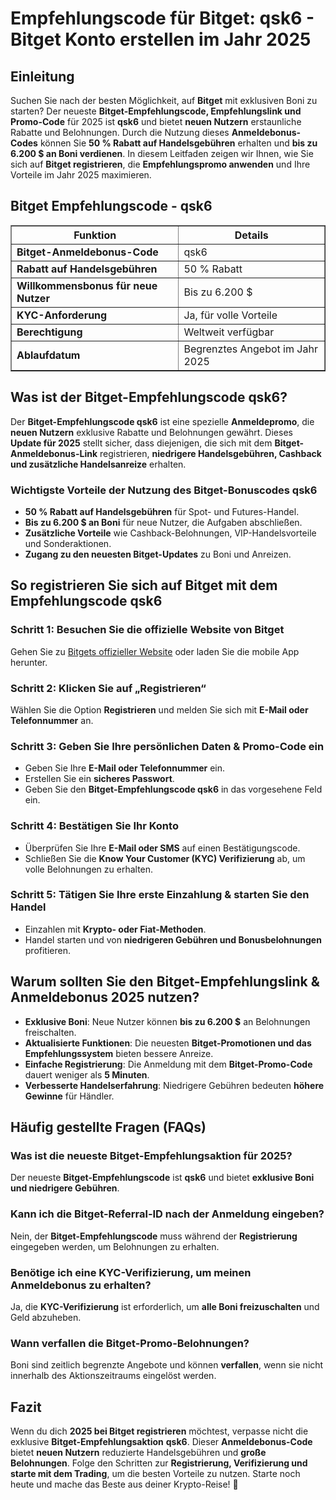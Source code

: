 <h1>Empfehlungscode für Bitget: qsk6 - Bitget Konto erstellen im Jahr 2025</h1>
<h2>Einleitung</h2>
<p>Suchen Sie nach der besten Möglichkeit, auf <strong>Bitget</strong> mit exklusiven Boni zu starten? Der neueste <strong>Bitget-Empfehlungscode, Empfehlungslink und Promo-Code</strong> für 2025 ist <strong>qsk6</strong> und bietet <strong>neuen Nutzern</strong> erstaunliche Rabatte und Belohnungen. Durch die Nutzung dieses <strong>Anmeldebonus-Codes</strong> können Sie <strong>50 % Rabatt auf Handelsgebühren</strong> erhalten und <strong>bis zu 6.200 $ an Boni verdienen</strong>. In diesem Leitfaden zeigen wir Ihnen, wie Sie sich auf <strong>Bitget registrieren</strong>, die <strong>Empfehlungspromo anwenden</strong> und Ihre Vorteile im Jahr 2025 maximieren.</p>

<h2>Bitget Empfehlungscode - qsk6</h2>
<table border="1">
    <tr>
        <th>Funktion</th>
        <th>Details</th>
    </tr>
    <tr>
        <td><strong>Bitget-Anmeldebonus-Code</strong></td>
        <td>qsk6</td>
    </tr>
    <tr>
        <td><strong>Rabatt auf Handelsgebühren</strong></td>
        <td>50 % Rabatt</td>
    </tr>
    <tr>
        <td><strong>Willkommensbonus für neue Nutzer</strong></td>
        <td>Bis zu 6.200 $</td>
    </tr>
    <tr>
        <td><strong>KYC-Anforderung</strong></td>
        <td>Ja, für volle Vorteile</td>
    </tr>
    <tr>
        <td><strong>Berechtigung</strong></td>
        <td>Weltweit verfügbar</td>
    </tr>
    <tr>
        <td><strong>Ablaufdatum</strong></td>
        <td>Begrenztes Angebot im Jahr 2025</td>
    </tr>
</table>

<h2>Was ist der Bitget-Empfehlungscode qsk6?</h2>
<p>Der <strong>Bitget-Empfehlungscode qsk6</strong> ist eine spezielle <strong>Anmeldepromo</strong>, die <strong>neuen Nutzern</strong> exklusive Rabatte und Belohnungen gewährt. Dieses <strong>Update für 2025</strong> stellt sicher, dass diejenigen, die sich mit dem <strong>Bitget-Anmeldebonus-Link</strong> registrieren, <strong>niedrigere Handelsgebühren, Cashback und zusätzliche Handelsanreize</strong> erhalten.</p>

<h3>Wichtigste Vorteile der Nutzung des Bitget-Bonuscodes qsk6</h3>
<ul>
    <li><strong>50 % Rabatt auf Handelsgebühren</strong> für Spot- und Futures-Handel.</li>
    <li><strong>Bis zu 6.200 $ an Boni</strong> für neue Nutzer, die Aufgaben abschließen.</li>
    <li><strong>Zusätzliche Vorteile</strong> wie Cashback-Belohnungen, VIP-Handelsvorteile und Sonderaktionen.</li>
    <li><strong>Zugang zu den neuesten Bitget-Updates</strong> zu Boni und Anreizen.</li>
</ul>

<h2>So registrieren Sie sich auf Bitget mit dem Empfehlungscode qsk6</h2>
<h3>Schritt 1: Besuchen Sie die offizielle Website von Bitget</h3>
<p>Gehen Sie zu <a href="https://partner.bitget.com/bg/LP3S5U">Bitgets offizieller Website</a> oder laden Sie die mobile App herunter.</p>

<h3>Schritt 2: Klicken Sie auf „Registrieren“</h3>
<p>Wählen Sie die Option <strong>Registrieren</strong> und melden Sie sich mit <strong>E-Mail oder Telefonnummer</strong> an.</p>

<h3>Schritt 3: Geben Sie Ihre persönlichen Daten & Promo-Code ein</h3>
<ul>
    <li>Geben Sie Ihre <strong>E-Mail oder Telefonnummer</strong> ein.</li>
    <li>Erstellen Sie ein <strong>sicheres Passwort</strong>.</li>
    <li>Geben Sie den <strong>Bitget-Empfehlungscode qsk6</strong> in das vorgesehene Feld ein.</li>
</ul>

<h3>Schritt 4: Bestätigen Sie Ihr Konto</h3>
<ul>
    <li>Überprüfen Sie Ihre <strong>E-Mail oder SMS</strong> auf einen Bestätigungscode.</li>
    <li>Schließen Sie die <strong>Know Your Customer (KYC) Verifizierung</strong> ab, um volle Belohnungen zu erhalten.</li>
</ul>

<h3>Schritt 5: Tätigen Sie Ihre erste Einzahlung & starten Sie den Handel</h3>
<ul>
    <li>Einzahlen mit <strong>Krypto- oder Fiat-Methoden</strong>.</li>
    <li>Handel starten und von <strong>niedrigeren Gebühren und Bonusbelohnungen</strong> profitieren.</li>
</ul>

<h2>Warum sollten Sie den Bitget-Empfehlungslink & Anmeldebonus 2025 nutzen?</h2>
<ul>
    <li><strong>Exklusive Boni</strong>: Neue Nutzer können <strong>bis zu 6.200 $</strong> an Belohnungen freischalten.</li>
    <li><strong>Aktualisierte Funktionen</strong>: Die neuesten <strong>Bitget-Promotionen und das Empfehlungssystem</strong> bieten bessere Anreize.</li>
    <li><strong>Einfache Registrierung</strong>: Die Anmeldung mit dem <strong>Bitget-Promo-Code</strong> dauert weniger als <strong>5 Minuten</strong>.</li>
    <li><strong>Verbesserte Handelserfahrung</strong>: Niedrigere Gebühren bedeuten <strong>höhere Gewinne</strong> für Händler.</li>
</ul>

<h2>Häufig gestellte Fragen (FAQs)</h2>
<h3>Was ist die neueste Bitget-Empfehlungsaktion für 2025?</h3>
<p>Der neueste <strong>Bitget-Empfehlungscode</strong> ist <strong>qsk6</strong> und bietet <strong>exklusive Boni und niedrigere Gebühren</strong>.</p>

<h3>Kann ich die Bitget-Referral-ID nach der Anmeldung eingeben?</h3>
<p>Nein, der <strong>Bitget-Empfehlungscode</strong> muss während der <strong>Registrierung</strong> eingegeben werden, um Belohnungen zu erhalten.</p>

<h3>Benötige ich eine KYC-Verifizierung, um meinen Anmeldebonus zu erhalten?</h3>
<p>Ja, die <strong>KYC-Verifizierung</strong> ist erforderlich, um <strong>alle Boni freizuschalten</strong> und Geld abzuheben.</p>

<h3>Wann verfallen die Bitget-Promo-Belohnungen?</h3>
<p>Boni sind zeitlich begrenzte Angebote und können <strong>verfallen</strong>, wenn sie nicht innerhalb des Aktionszeitraums eingelöst werden.</p>

<h2>Fazit</h2>
<p>Wenn du dich <strong>2025 bei Bitget registrieren</strong> möchtest, verpasse nicht die exklusive <strong>Bitget-Empfehlungsaktion</strong> <strong>qsk6</strong>. Dieser <strong>Anmeldebonus-Code</strong> bietet <strong>neuen Nutzern</strong> reduzierte Handelsgebühren und <strong>große Belohnungen</strong>. Folge den Schritten zur <strong>Registrierung, Verifizierung und starte mit dem Trading</strong>, um die besten Vorteile zu nutzen. Starte noch heute und mache das Beste aus deiner Krypto-Reise! 🚀</p>
